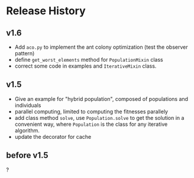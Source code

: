 # Release History

## v1.6

- Add `aco.py` to implement the ant colony optimization (test the observer pattern)
- define `get_worst_elements` method for `PopulationMixin` class
- correct some code in examples and `IterativeMixin` class.

## v1.5

- Give an example for "hybrid population", composed of populations and individuals
- parallel computing, limited to computing the fitnesses parallely
- add class method `solve`, use `Population.solve` to get the solution in a convenient way, where `Population` is the class for any iterative algorithm.
- update the decorator for cache

## before v1.5
?
